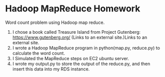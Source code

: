 # Hadoop MapReduce Homework
Word count problem using Hadoop map reduce.

1. I chose a book called Treasure Island from Project Gutenberg: https://www.gutenberg.org/ (Links to an external site.)Links to an external site.
2. I wrote a Hadoop MapReduce program in python(map.py, reduce.py) to calculate the word count.
3. I Simulated the MapReduce steps on EC2 ubuntu server.
4. I wrote my output.py to store the output of the reduce.py, and then insert this data into my RDS instance.
